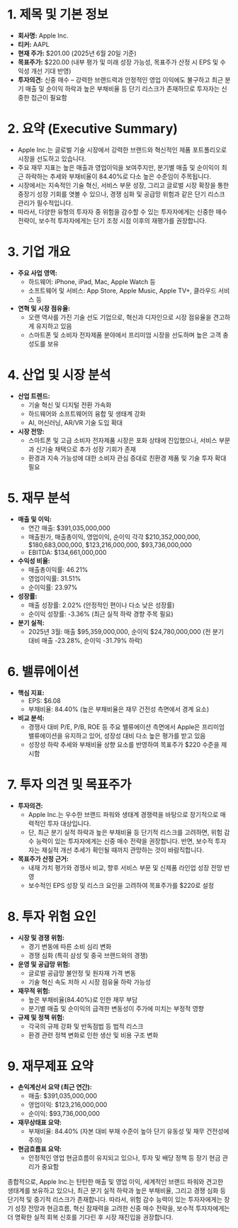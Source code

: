 # 1. 제목 및 기본 정보  
- **회사명:** Apple Inc.  
- **티커:** AAPL  
- **현재 주가:** $201.00 (2025년 6월 20일 기준)  
- **목표주가:** $220.00 (내부 평가 및 미래 성장 가능성, 목표주가 산정 시 EPS 및 수익성 개선 기대 반영)  
- **투자의견:** 신중 매수 – 강력한 브랜드력과 안정적인 영업 이익에도 불구하고 최근 분기 매출 및 순이익 하락과 높은 부채비율 등 단기 리스크가 존재하므로 투자자는 신중한 접근이 필요함

# 2. 요약 (Executive Summary)  
- Apple Inc.는 글로벌 기술 시장에서 강력한 브랜드와 혁신적인 제품 포트폴리오로 시장을 선도하고 있습니다.  
- 주요 재무 지표는 높은 매출과 영업이익을 보여주지만, 분기별 매출 및 순이익이 최근 하락하는 추세와 부채비율이 84.40%로 다소 높은 수준임이 주목됩니다.  
- 시장에서는 지속적인 기술 혁신, 서비스 부문 성장, 그리고 글로벌 시장 확장을 통한 중장기 성장 기회를 엿볼 수 있으나, 경쟁 심화 및 공급망 위험과 같은 단기 리스크 관리가 필수적입니다.  
- 따라서, 다양한 유형의 투자자 중 위험을 감수할 수 있는 투자자에게는 신중한 매수 전략이, 보수적 투자자에게는 단기 조정 시점 이후의 재평가를 권장합니다.

# 3. 기업 개요  
- **주요 사업 영역:**  
  - 하드웨어: iPhone, iPad, Mac, Apple Watch 등  
  - 소프트웨어 및 서비스: App Store, Apple Music, Apple TV+, 클라우드 서비스 등  
- **연혁 및 시장 점유율:**  
  - 오랜 역사를 가진 기술 선도 기업으로, 혁신과 디자인으로 시장 점유율을 견고하게 유지하고 있음  
  - 스마트폰 및 소비자 전자제품 분야에서 프리미엄 시장을 선도하며 높은 고객 충성도를 보유

# 4. 산업 및 시장 분석  
- **산업 트렌드:**  
  - 기술 혁신 및 디지털 전환 가속화  
  - 하드웨어와 소프트웨어의 융합 및 생태계 강화  
  - AI, 머신러닝, AR/VR 기술 도입 확대  
- **시장 전망:**  
  - 스마트폰 및 고급 소비자 전자제품 시장은 포화 상태에 진입했으나, 서비스 부문과 신기술 채택으로 추가 성장 기회가 존재  
  - 환경과 지속 가능성에 대한 소비자 관심 증대로 친환경 제품 및 기술 투자 확대 필요

# 5. 재무 분석  
- **매출 및 이익:**  
  - 연간 매출: $391,035,000,000  
  - 매출원가, 매출총이익, 영업이익, 순이익 각각 $210,352,000,000, $180,683,000,000, $123,216,000,000, $93,736,000,000  
  - EBITDA: $134,661,000,000  
- **수익성 비율:**  
  - 매출총이익률: 46.21%  
  - 영업이익률: 31.51%  
  - 순이익률: 23.97%  
- **성장률:**  
  - 매출 성장률: 2.02% (안정적인 편이나 다소 낮은 성장률)  
  - 순이익 성장률: -3.36% (최근 실적 하락 경향 주목 필요)  
- **분기 실적:**  
  - 2025년 3월: 매출 $95,359,000,000, 순이익 $24,780,000,000 (전 분기 대비 매출 -23.28%, 순이익 -31.79% 하락)

# 6. 밸류에이션  
- **핵심 지표:**  
  - EPS: $6.08  
  - 부채비율: 84.40% (높은 부채비율은 재무 건전성 측면에서 경계 요소)  
- **비교 분석:**  
  - 경쟁사 대비 P/E, P/B, ROE 등 주요 밸류에이션 측면에서 Apple은 프리미엄 밸류에이션을 유지하고 있어, 성장성 대비 다소 높은 평가를 받고 있음  
  - 성장성 하락 추세와 부채비율 상향 요소를 반영하여 목표주가 $220 수준을 제시함

# 7. 투자 의견 및 목표주가  
- **투자의견:**  
  - Apple Inc.는 우수한 브랜드 파워와 생태계 경쟁력을 바탕으로 장기적으로 매력적인 투자 대상입니다.  
  - 단, 최근 분기 실적 하락과 높은 부채비율 등 단기적 리스크를 고려하면, 위험 감수 능력이 있는 투자자에게는 신중 매수 전략을 권장합니다. 반면, 보수적 투자자는 재실적 개선 추세가 확인될 때까지 관망하는 것이 바람직합니다.
- **목표주가 산정 근거:**  
  - 내재 가치 평가와 경쟁사 비교, 향후 서비스 부문 및 신제품 라인업 성장 전망 반영  
  - 보수적인 EPS 성장 및 리스크 요인을 고려하여 목표주가를 $220로 설정

# 8. 투자 위험 요인  
- **시장 및 경쟁 위험:**  
  - 경기 변동에 따른 소비 심리 변화  
  - 경쟁 심화 (특히 삼성 및 중국 브랜드와의 경쟁)
- **운영 및 공급망 위험:**  
  - 글로벌 공급망 불안정 및 원자재 가격 변동  
  - 기술 혁신 속도 저하 시 시장 점유율 하락 가능성
- **재무적 위험:**  
  - 높은 부채비율(84.40%)로 인한 재무 부담  
  - 분기별 매출 및 순이익의 급격한 변동성이 주가에 미치는 부정적 영향
- **규제 및 정책 위험:**  
  - 각국의 규제 강화 및 반독점법 등 법적 리스크  
  - 환경 관련 정책 변화로 인한 생산 및 비용 구조 변화

# 9. 재무제표 요약  
- **손익계산서 요약 (최근 연간):**  
  - 매출: $391,035,000,000  
  - 영업이익: $123,216,000,000  
  - 순이익: $93,736,000,000  
- **재무상태표 요약:**  
  - 부채비율: 84.40% (자본 대비 부채 수준이 높아 단기 유동성 및 재무 건전성에 주의)  
- **현금흐름표 요약:**  
  - 안정적인 영업 현금흐름이 유지되고 있으나, 투자 및 배당 정책 등 장기 현금 관리가 중요함

종합적으로, Apple Inc.는 탄탄한 매출 및 영업 이익, 세계적인 브랜드 파워와 견고한 생태계를 보유하고 있으나, 최근 분기 실적 하락과 높은 부채비율, 그리고 경쟁 심화 등 단기적 및 중기적 리스크가 존재합니다. 따라서, 위험 감수 능력이 있는 투자자에게는 장기 성장 전망과 현금흐름, 혁신 잠재력을 고려한 신중 매수 전략을, 보수적 투자자에게는 더 명확한 실적 회복 신호를 기다린 후 시장 재진입을 권장합니다.